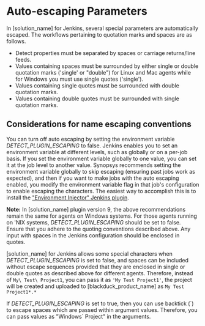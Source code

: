# Auto-escaping Parameters

In [solution_name] for Jenkins, several special parameters are automatically escaped. 
The workflows pertaining to quotation marks and spaces are as follows.

- Detect properties must be separated by spaces or carriage returns/line feeds.
- Values containing spaces must be surrounded by either single or double quotation marks ('single' or "double") for Linux and Mac agents while for Windows you must use single quotes ('single').
- Values containing single quotes must be surrounded with double quotation marks.
- Values containing double quotes must be surrounded with single quotation marks.

## Considerations for name escaping conventions

You can turn off auto escaping by setting the environment variable *DETECT\_PLUGIN\_ESCAPING* to false.
Jenkins enables you to set an environment variable at different levels, such as globally or on a per-job basis. If you set the environment variable globally to one value, you can set it at the job level to another value. Synopsys recommends setting the environment variable globally to skip escaping (ensuring past jobs work as expected), and then if you want to make jobs with the auto escaping enabled, you modify the environment variable flag in that job's configuration to enable escaping the characters. The easiest way to accomplish this is to install the ["Environment Injector" Jenkins plugin](https://plugins.jenkins.io/envinject/).

**Note:** In [solution_name] plugin version 9, the above recommendations remain the same for agents on Windows systems.  For those agents running on 'NIX systems, *DETECT\_PLUGIN\_ESCAPING* should be set to false.  Ensure that you adhere to the quoting conventions described above. Any input with spaces in the Jenkins configuration should be enclosed in quotes.

[solution_name] for Jenkins allows some special characters when *DETECT\_PLUGIN\_ESCAPING* is set to false, and spaces can be included without escape sequences provided that they are enclosed in single or double quotes as described above for different agents. Therefore, instead of `My\ Test\ Project1`, you can pass it as `'My Test Project1'`, the project will be created and uploaded to [blackduck_product_name] as `My Test Project1*.*`

If *DETECT\_PLUGIN\_ESCAPING* is set to true, then you can use backtick (\`) to escape spaces which are passed within argument values. Therefore, you can pass values as "Windows` Project" in the arguments.

